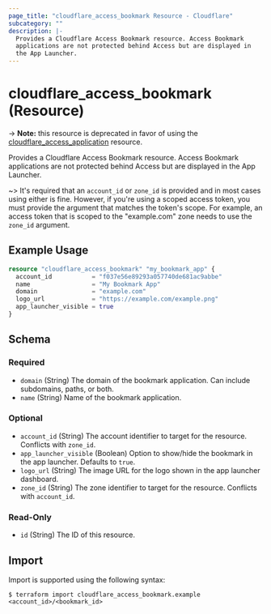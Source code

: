 ```yaml
---
page_title: "cloudflare_access_bookmark Resource - Cloudflare"
subcategory: ""
description: |-
  Provides a Cloudflare Access Bookmark resource. Access Bookmark
  applications are not protected behind Access but are displayed in
  the App Launcher.
---
```


# cloudflare_access_bookmark (Resource)

-> **Note:** this resource is deprecated in favor of using the
[cloudflare_access_application](https://registry.terraform.io/providers/cloudflare/cloudflare/latest/docs/resources/access_application) resource.

Provides a Cloudflare Access Bookmark resource. Access Bookmark
applications are not protected behind Access but are displayed in
the App Launcher.

~> It's required that an `account_id` or `zone_id` is provided and in
most cases using either is fine. However, if you're using a scoped
access token, you must provide the argument that matches the token's
scope. For example, an access token that is scoped to the "example.com"
zone needs to use the `zone_id` argument.

## Example Usage

```terraform
resource "cloudflare_access_bookmark" "my_bookmark_app" {
  account_id           = "f037e56e89293a057740de681ac9abbe"
  name                 = "My Bookmark App"
  domain               = "example.com"
  logo_url             = "https://example.com/example.png"
  app_launcher_visible = true
}
```

<!-- schema generated by tfplugindocs -->
## Schema

### Required

- `domain` (String) The domain of the bookmark application. Can include subdomains, paths, or both.
- `name` (String) Name of the bookmark application.

### Optional

- `account_id` (String) The account identifier to target for the resource. Conflicts with `zone_id`.
- `app_launcher_visible` (Boolean) Option to show/hide the bookmark in the app launcher. Defaults to `true`.
- `logo_url` (String) The image URL for the logo shown in the app launcher dashboard.
- `zone_id` (String) The zone identifier to target for the resource. Conflicts with `account_id`.

### Read-Only

- `id` (String) The ID of this resource.

## Import

Import is supported using the following syntax:

```shell
$ terraform import cloudflare_access_bookmark.example <account_id>/<bookmark_id>
```
